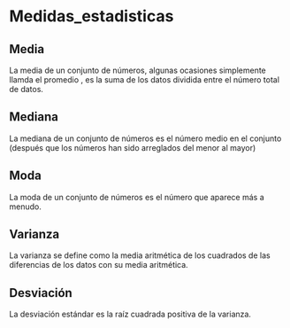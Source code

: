 # Medidas_estadisticas
## Media
La media de un conjunto de números, algunas ocasiones simplemente llamda el promedio , es la suma de los datos dividida entre el número total de datos.
## Mediana
La mediana de un conjunto de números es el número medio en el conjunto (después que los números han sido arreglados del menor al mayor)
## Moda
La moda de un conjunto de números es el número que aparece más a menudo.
## Varianza
La varianza se define como la media aritmética de los cuadrados de las diferencias de los datos con su media aritmética. 
## Desviación
La desviación estándar es la raíz cuadrada positiva de la varianza.
